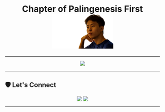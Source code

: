 <h1 align="center">
  Chapter of Palingenesis First
  <img src="first/img/main-first.png" width="200px" />
</h1>



---


<p align="center">
  <img src="https://media.giphy.com/media/WUlplcMpOCEmTGBtBW/giphy.gif" width="200" />
</p>

---

## 🛡️ Let's Connect
<p align="center">
  <a href="https://github.com/NFI2x"><img src="https://img.shields.io/badge/GitHub-0D1117?style=for-the-badge&logo=github&logoColor=white"/></a>
  <a href="https://www.instagram.com/nfptrp._/"><img src="https://img.shields.io/badge/Instagram-E1306C?style=for-the-badge&logo=instagram&logoColor=white"/></a>
</p>

---
